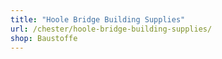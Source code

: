 ```yaml
---
title: "Hoole Bridge Building Supplies"
url: /chester/hoole-bridge-building-supplies/
shop: Baustoffe
---
```

